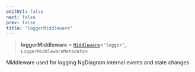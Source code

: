 ```yaml
---
editUrl: false
next: false
prev: false
title: "loggerMiddleware"
---
```


> **loggerMiddleware** = [`Middleware`](/api/other/middleware/)\<`"logger"`, `LoggerMiddlewareMetadata`\>

Middleware used for logging NgDiagram internal events and state changes
